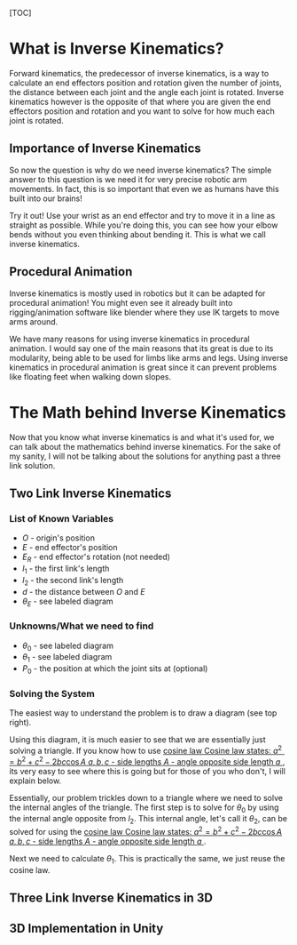 [TOC]
# What is Inverse Kinematics?

Forward kinematics, the predecessor of inverse kinematics, is a way to calculate an end effectors position and rotation given the number of joints, the distance between each joint and the angle each joint is rotated. Inverse kinematics however is the opposite of that where you are given the end effectors position and rotation and you want to solve for how much each joint is rotated. 

## Importance of Inverse Kinematics

So now the question is why do we need inverse kinematics? The simple answer to this question is we need it for very precise robotic arm movements. In fact, this is so important that even we as humans have this built into our brains!

Try it out! Use your wrist as an end effector and try to move it in a line as straight as possible. While you're doing this, you can see how your elbow bends without you even thinking about bending it. This is what we call inverse kinematics. 

## Procedural Animation

Inverse kinematics is mostly used in robotics but it can be adapted for procedural animation! You might even see it already built into rigging/animation software like blender where they use IK targets to move arms around. 

We have many reasons for using inverse kinematics in procedural animation. I would say one of the main reasons that its great is due to its modularity, being able to be used for limbs like arms and legs. Using inverse kinematics in procedural animation is great since it can prevent problems like floating feet when walking down slopes.

# The Math behind Inverse Kinematics

Now that you know what inverse kinematics is and what it's used for, we can talk about the mathematics behind inverse kinematics. For the sake of my sanity, I will not be talking about the solutions for anything past a three link solution.

## Two Link Inverse Kinematics

<div class="float-right diagram" alt="Labelled Diagram" style="--src: url('/static/images/Inverse Kinematics/Labelled Diagram.png'); margin-left: 1rem;"></div>

### List of Known Variables

- $O$ - origin's position
- $E$ - end effector's position
- $E_R$ - end effector's rotation (not needed)
- $l_1$ - the first link's length
- $l_2$ - the second link's length
- $d$ - the distance between $O$ and $E$
- $\theta_E$ - see labeled diagram

### Unknowns/What we need to find

- $\theta_0$ - see labeled diagram
- $\theta_1$ - see labeled diagram
- $P_0$ - the position at which the joint sits at (optional)

### Solving the System

The easiest way to understand the problem is to draw a diagram (see top right).


Using this diagram, it is much easier to see that we are essentially just solving a triangle. If you know how to use <a href="https://en.wikipedia.org/wiki/Law_of_cosines" target="_blank" class="info-hover">cosine law<span class="info-box">
<span class="info-title">Cosine law states:</span>
<span>$a^2=b^2+c^2-2bc\cos A$</span>
<span class="subtext">$a, b, c$ - side lengths</span>
<span class="subtext">$A$ - angle opposite side length $a$</span>
</span></a>, its very easy to see where this is going but for those of you who don't, I will explain below.

Essentially, our problem trickles down to a triangle where we need to solve the internal angles of the triangle. The first step is to solve for $\theta_0$ by using the internal angle opposite from $l_2$. This internal angle, let's call it $\theta_2$, can be solved for using the <a href="https://en.wikipedia.org/wiki/Law_of_cosines" target="_blank" class="info-hover">cosine law<span class="info-box">
<span class="info-title">Cosine law states:</span>
<span>$a^2=b^2+c^2-2bc\cos A$</span>
<span class="subtext">$a, b, c$ - side lengths</span>
<span class="subtext">$A$ - angle opposite side length $a$</span>
</span></a>.

<span class="clear"></span>
Next we need to calculate $\theta_1$. This is practically the same, we just reuse the cosine law. 

## Three Link Inverse Kinematics in 3D

## 3D Implementation in Unity
